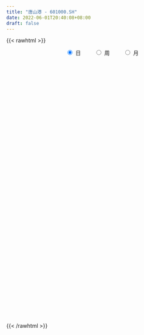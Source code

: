 ```yaml
---
title: "唐山港 - 601000.SH"
date: 2022-06-01T20:40:08+08:00
draft: false
---
```

{{< rawhtml >}}
    <div style="text-align: center">
        <label style="padding: 1rem;"><input style="margin-right: .5rem" type="radio" name="period" value="D" checked onclick="period_change(this)">日</label>
        <label style="padding: 1rem;"><input style="margin-right: .5rem" type="radio" name="period" value="W" onclick="period_change(this)">周</label>
        <label style="padding: 1rem;"><input style="margin-right: .5rem" type="radio" name="period" value="M" onclick="period_change(this)">月</label>
    </div>
    <div id="chart" style="height: 700px;"></div> 
    <script type="text/javascript">
        const D_v = [228196.17,328242.75,325055.48,300130.77,389578.97,346032.63,354951.05,355703.17,381726.63,451732.08,291366.69,158454.25,131572.18,284041.9,183714.6,187076.67,201741.73,285903.4,204889.43,196888.68,178023.06,171922.7,239973.84,199445.56,235604.88,221465.62,139949.59,81228.88,139529.12,238623.33,115741.89,299334.45,136914.9,204932.35,180282.16,211631.19,362821.41,188434.88,210595.24,273110.61,180986.01,146107.34,205624.44,387989.41,790155.88,701676.5699999999,326463.27,355631.52,336665.39,382532.61,352099.03,413949.48,294814.98,187018.82,182732.63,181813.4,126039.91,307950.44,326631.49,200550.06,309579.48,375021.1,228359.97,340139.16,325148.66,448203.63,364824.08,434880.87,496652.72,341623.63,420050.3,308106.42,1187070.5800000001,803409.24,789287.98,722686.3,734135.88,813291.78,2454373.02,1709032.8600000001,1151824.3100000001,1068131.26,671962.83,662934.48,649643.67,892882.74,671226.1800000001,632414.67,633690.37,557255.84,788564.77,574054.05,915457.9300000001,599163.63,621291.58,425828.21,349497.04,438068.1,563773.98,336461.63,346546.56,421522.03,564965.1,344036.52,285370.75,368287.48,654321.72,953153.8,695687.13,536088.0600000001,418563.64,411515.93,319139.23,273461.65,323249.81,326771.55,307868.76,274972.86,239733.02,305787.51,245654.4,857590.64,430077.63,538915.45,518882.32,474614.05,392424.63,359312.71,366381.84,367027.07,383781.63,417942.35,1592841.28,1008661.28,650640.86,471460.55,680955.14,716881.0699999999,513870.72,470132.17,469028.42,525145.16,377975.82,389596.89,935814.08,506946.41,427314.44,669133.36,362711.78,271562.75,302800.69,317445.64,365556.22,707948.62,692653.2,516138.36,529356.1899999999,646162.01,453085.04,441574.2,409225.04,568284.61,390900.86,421459.19,441385.36,339715.78,296500.68,374829.71,560730.0699999999,455653.64,474420.06,463417.84,765734.16,783293.83,1074684.1699999999,517117.16,513483.47,501906.03,418898.36,390370.05,405963.72,533799.9399999999,393602.44,393555.79,494642.35,654784.1899999999,917977.3199999999,667317.88,468251.96,806965.49,1330931.05,895367.02,648760.3,646542.9300000001,791538.01,703900.25,779643.8199999999,527904.34,932672.62,758555.88,562401.0600000001,617940.9,529900.65,685515.77,352590.23,343176.61,484519.49,513686.97,721955.21,395570.52,807911.0699999999,2248924.54,1053652.8899999999,854704.86,1233889.5800000001,1243734.52,975161.21,683921.75,459881.36,485950.97,454540.48,515110.35,475600.16,526555.7,393279.06,699644.63,626626.48,608561.65,494120.24,822675.63,550178.52,446582.24,374756.89,452491.87,676543.59,500077.58,600862.65,596310.48,892179.37,312266.76,432979.62,398993.82,417285.13,470242.27,559951.78,367807.67,393928.16,319231.67,291800.86,425929.1]
const D_histogram = [0.0,-0.0016847863,-0.0026486185,-0.0042271991,-0.0066539192,-0.0089146449,-0.0109324991,-0.0109826433,-0.0097718047,-0.0078118087,-0.0077135787,-0.0076402634,-0.0058969711,-0.003740129,-0.0019902181,-0.0000209654,-0.0002637991,-0.0024350083,-0.0023323267,-0.0019276723,-0.003596948,-0.003100846,-0.0012664661,0.0001902549,0.0024502782,0.0028561189,0.002627223,0.0025680931,0.0026126157,0.0021522215,0.0025177756,0.0039377119,0.004250318,0.0027196054,0.0034771531,0.0033749191,0.0066562441,0.0073847531,0.0087045673,0.0097443784,0.0082855892,0.0070030997,0.0053207847,0.0062719066,0.0104878659,0.008655678,0.0053489468,0.0018471306,-0.0004807909,-0.0019498087,-0.0027990299,-0.0020920684,-0.0021204181,-0.0031585413,-0.0042127382,-0.003527359,-0.0029027273,-0.0012254901,-0.0000904397,0.0012070788,0.0036588509,0.0033276489,0.0040698876,0.0026287755,0.0026967126,0.0025775938,0.0029031971,0.0051622624,0.0051461854,0.0042484205,0.0011506238,0.0002032314,0.0045776578,0.0086783765,0.0112559851,0.0138413515,0.017381313,0.0229791965,0.0340075028,0.034886311,0.0382444107,0.0305637057,0.0241466388,0.0160013586,0.0077186001,0.0104238264,0.0114393701,0.0073917581,-0.001318793,-0.0035195931,-0.0093663886,-0.0126841951,-0.0147756409,-0.0193183048,-0.0262383714,-0.030862793,-0.0337355866,-0.0369614113,-0.0339903772,-0.0300151431,-0.0277968554,-0.0228015513,-0.0230083232,-0.0236107804,-0.0238078725,-0.0248158676,-0.0206131471,-0.0082698058,0.0023829227,0.0057961887,0.0100957146,0.010209569,0.0076770693,0.0064027417,0.0048460304,0.0037444822,0.0052174319,0.0048581119,0.0050365289,0.0038463704,0.0035368251,0.0082737786,0.0114138397,0.0161767369,0.0171774838,0.0151669806,0.0113462911,0.0076503387,0.0030218718,-0.00017482,0.0012548972,0.004919427,0.0145230335,0.0190035404,0.0194012951,0.0189555021,0.0197416684,0.0140917443,0.011793915,0.0069426549,0.0036969627,0.0051803533,0.0047902383,0.0044223875,0.010012738,0.0113061416,0.0104062351,0.0051875395,-0.0012893315,-0.0058383186,-0.0089271732,-0.0115120797,-0.0130258735,-0.0078242278,-0.0040098589,-0.0024428332,0.0000130402,0.0023037511,0.0019915907,0.0024338429,0.0015397025,-0.0054902382,-0.0106434067,-0.0125453419,-0.0122811712,-0.0130192012,-0.0143170291,-0.0170520703,-0.0205056885,-0.0188403774,-0.0193525164,-0.018190962,-0.007690739,0.0039753404,0.0145645317,0.019735922,0.0182279434,0.0137579797,0.0088214755,0.0062052435,0.0027923003,0.0043940803,0.0031099661,-0.0011097522,-0.003978195,-0.010588283,-0.0078963359,-0.0048387109,-0.0034816562,0.0014943444,0.0096613828,0.0081017707,0.0052570085,-0.0030041496,-0.0112527678,-0.0178484642,-0.0194606779,-0.0243490186,-0.0375139497,-0.0378664705,-0.0360250603,-0.0268879152,-0.0219047059,-0.0126143546,-0.0064241735,-0.0036739851,0.001532321,0.00681465,0.0142262053,0.0189903424,0.0265501365,0.0419339313,0.0506365612,0.0462708895,0.0421467143,0.0293914755,0.0225111918,0.0136875417,0.0094187192,0.0034590519,-0.0026623683,-0.0049971833,-0.0107598859,-0.017157499,-0.0188305488,-0.0292817965,-0.0374983867,-0.0366760917,-0.0325219297,-0.028797079,-0.0248774365,-0.0251390056,-0.0202347128,-0.0140840429,-0.0062554872,-0.0025194277,0.0043964691,0.0087783331,0.0055786126,0.0048018647,0.0094026229,0.0132822281,0.0164761804,0.0120154508,0.0144505477,0.0159418143,0.0173651738,0.0160663067,0.0143817879,0.0137874297]
const D_fast = [0.0,-0.0021059829,-0.0037319697,-0.00636735,-0.01045755,-0.0149469369,-0.0196979159,-0.0224937209,-0.0237258335,-0.0237187897,-0.0255489543,-0.0273857049,-0.0271166553,-0.0258948454,-0.0246424891,-0.0226784778,-0.0229872612,-0.0257672225,-0.0262476226,-0.0263248863,-0.028893399,-0.0291725084,-0.0276547451,-0.0261504604,-0.0232778675,-0.022157997,-0.0217300872,-0.0211471939,-0.0204495174,-0.0203718561,-0.0193768582,-0.0169724939,-0.0155973083,-0.0164481195,-0.0148212836,-0.0140797878,-0.0091344018,-0.0065597045,-0.0030637485,0.0004121573,0.0010247654,0.0014930508,0.0011409319,0.0036600304,0.0104979563,0.0108296878,0.0088601933,0.0058201598,0.0033720406,0.0014155707,-0.000133408,0.0000505364,-0.0005079178,-0.0023356763,-0.0044430578,-0.0046395184,-0.0047405685,-0.0033697038,-0.0022572634,-0.0006579751,0.0027085097,0.0032092199,0.0049689305,0.0041850123,0.0049271275,0.0054524072,0.0065038097,0.0100534406,0.01132391,0.0114882503,0.0086781094,0.0077815249,0.0133003658,0.0195706786,0.0249622835,0.0310079877,0.0388932775,0.0502359601,0.0697661421,0.079366528,0.0922857304,0.0922459518,0.0918655447,0.0877206041,0.0813674956,0.0866786785,0.0905540647,0.0883543923,0.079314143,0.0762334446,0.0680450519,0.0615561967,0.0557708406,0.0463986005,0.0329189411,0.0205788212,0.009272131,-0.0031940466,-0.0087206068,-0.0122491585,-0.0169800846,-0.0176851683,-0.023644021,-0.0301491733,-0.0362982336,-0.0435101955,-0.0444607618,-0.034184872,-0.0229364128,-0.0180740996,-0.011250645,-0.0085843984,-0.0091976308,-0.008871273,-0.0092164767,-0.0093819044,-0.0066045966,-0.0057493886,-0.0043118395,-0.0045404053,-0.0039657444,0.0028396538,0.0088331748,0.0176402562,0.0229353741,0.024716616,0.0237324993,0.0219491316,0.0180761326,0.0148357359,0.0165791773,0.0214735639,0.0347079288,0.0439393208,0.0491873993,0.0534804818,0.0592020652,0.0570750771,0.0577257266,0.0546101303,0.0522886787,0.0550671576,0.0558746023,0.0566123483,0.0647058833,0.0688258223,0.0705274745,0.0666056639,0.0598064599,0.0537978932,0.0484772453,0.0430143189,0.0382440567,0.0414896455,0.0443015496,0.045257867,0.0477170005,0.0505836492,0.0507693865,0.0518200993,0.0513108846,0.0429083844,0.0350943641,0.0300560934,0.0272499714,0.0232571411,0.018380056,0.0113819971,0.0028019568,-0.0002428265,-0.0055930945,-0.0089792807,-0.0004017424,0.0122581721,0.0264884963,0.0365938672,0.0396428743,0.0386124056,0.0358812702,0.0348163491,0.032101481,0.0348017811,0.0342951584,0.029798002,0.0259350105,0.0166778518,0.0173957149,0.0192436622,0.0197303028,0.0250798896,0.0356622736,0.0361281042,0.0345975941,0.0255853986,0.0145235885,0.0034657761,-0.0030116072,-0.0139872025,-0.036530621,-0.0463497595,-0.0535146143,-0.051099448,-0.0515924152,-0.0454556525,-0.0408715148,-0.0390398227,-0.0334504363,-0.0264644448,-0.0154963382,-0.0059846154,0.0082127128,0.0340799903,0.0554417606,0.0626438112,0.0690563146,0.0636489447,0.062396459,0.0569946943,0.0550805516,0.0499856472,0.043198635,0.0396145241,0.0311618501,0.0204748622,0.0140941753,-0.0036775216,-0.0212687084,-0.0296154364,-0.0335917568,-0.0370661759,-0.0393658925,-0.045912213,-0.0460665984,-0.0434369392,-0.0371722553,-0.0340660527,-0.0260510387,-0.0194745914,-0.0212796587,-0.0208559404,-0.0139045265,-0.0067043642,0.0006086331,-0.0008482337,0.0051995,0.0106762202,0.0164408731,0.0191585827,0.0210695109,0.0239220101]
const D_slow = [0.0,-0.0004211966,-0.0010833512,-0.002140151,-0.0038036308,-0.006032292,-0.0087654168,-0.0115110776,-0.0139540288,-0.015906981,-0.0178353756,-0.0197454415,-0.0212196842,-0.0221547165,-0.022652271,-0.0226575124,-0.0227234621,-0.0233322142,-0.0239152959,-0.024397214,-0.025296451,-0.0260716625,-0.026388279,-0.0263407153,-0.0257281457,-0.025014116,-0.0243573102,-0.0237152869,-0.023062133,-0.0225240776,-0.0218946338,-0.0209102058,-0.0198476263,-0.0191677249,-0.0182984367,-0.0174547069,-0.0157906459,-0.0139444576,-0.0117683158,-0.0093322212,-0.0072608239,-0.0055100489,-0.0041798528,-0.0026118761,0.0000100903,0.0021740098,0.0035112465,0.0039730292,0.0038528315,0.0033653793,0.0026656218,0.0021426048,0.0016125002,0.0008228649,-0.0002303196,-0.0011121594,-0.0018378412,-0.0021442137,-0.0021668236,-0.0018650539,-0.0009503412,-0.000118429,0.0008990429,0.0015562368,0.0022304149,0.0028748134,0.0036006127,0.0048911783,0.0061777246,0.0072398297,0.0075274857,0.0075782935,0.008722708,0.0108923021,0.0137062984,0.0171666362,0.0215119645,0.0272567636,0.0357586393,0.0444802171,0.0540413197,0.0616822462,0.0677189059,0.0717192455,0.0736488955,0.0762548521,0.0791146946,0.0809626342,0.0806329359,0.0797530377,0.0774114405,0.0742403917,0.0705464815,0.0657169053,0.0591573125,0.0514416142,0.0430077176,0.0337673647,0.0252697704,0.0177659847,0.0108167708,0.005116383,-0.0006356978,-0.0065383929,-0.012490361,-0.0186943279,-0.0238476147,-0.0259150662,-0.0253193355,-0.0238702883,-0.0213463597,-0.0187939674,-0.0168747001,-0.0152740147,-0.0140625071,-0.0131263865,-0.0118220285,-0.0106075006,-0.0093483683,-0.0083867757,-0.0075025695,-0.0054341248,-0.0025806649,0.0014635193,0.0057578903,0.0095496354,0.0123862082,0.0142987929,0.0150542608,0.0150105558,0.0153242801,0.0165541369,0.0201848953,0.0249357804,0.0297861042,0.0345249797,0.0394603968,0.0429833329,0.0459318116,0.0476674753,0.048591716,0.0498868043,0.0510843639,0.0521899608,0.0546931453,0.0575196807,0.0601212395,0.0614181243,0.0610957915,0.0596362118,0.0574044185,0.0545263986,0.0512699302,0.0493138732,0.0483114085,0.0477007002,0.0477039603,0.048279898,0.0487777957,0.0493862564,0.0497711821,0.0483986225,0.0457377709,0.0426014354,0.0395311426,0.0362763423,0.032697085,0.0284340674,0.0233076453,0.018597551,0.0137594219,0.0092116813,0.0072889966,0.0082828317,0.0119239646,0.0168579451,0.021414931,0.0248544259,0.0270597948,0.0286111056,0.0293091807,0.0304077008,0.0311851923,0.0309077542,0.0299132055,0.0272661348,0.0252920508,0.0240823731,0.023211959,0.0235855451,0.0260008908,0.0280263335,0.0293405856,0.0285895482,0.0257763563,0.0213142402,0.0164490708,0.0103618161,0.0009833287,-0.008483289,-0.017489554,-0.0242115328,-0.0296877093,-0.0328412979,-0.0344473413,-0.0353658376,-0.0349827573,-0.0332790948,-0.0297225435,-0.0249749579,-0.0183374237,-0.0078539409,0.0048051994,0.0163729218,0.0269096003,0.0342574692,0.0398852672,0.0433071526,0.0456618324,0.0465265954,0.0458610033,0.0446117075,0.041921736,0.0376323612,0.032924724,0.0256042749,0.0162296782,0.0070606553,-0.0010698271,-0.0082690969,-0.014488456,-0.0207732074,-0.0258318856,-0.0293528963,-0.0309167681,-0.031546625,-0.0304475078,-0.0282529245,-0.0268582713,-0.0256578051,-0.0233071494,-0.0199865924,-0.0158675473,-0.0128636846,-0.0092510476,-0.0052655941,-0.0009243006,0.003092276,0.006687723,0.0101345804]
const D_data = [['2021-05-21', 2.2317, 2.2493, 2.2229, 2.2581],['2021-05-24', 2.2405, 2.2229, 2.2053, 2.2581],['2021-05-25', 2.2141, 2.2229, 2.1966, 2.2229],['2021-05-26', 2.2141, 2.2053, 2.1966, 2.2229],['2021-05-27', 2.2053, 2.179, 2.1702, 2.2053],['2021-05-28', 2.179, 2.1614, 2.1526, 2.1878],['2021-05-31', 2.1614, 2.1438, 2.1263, 2.1614],['2021-06-01', 2.1438, 2.1526, 2.1263, 2.1614],['2021-06-02', 2.1526, 2.1614, 2.1351, 2.1702],['2021-06-03', 2.1526, 2.1702, 2.1438, 2.1966],['2021-06-04', 2.1614, 2.1438, 2.1351, 2.1702],['2021-06-07', 2.1438, 2.1351, 2.1263, 2.1526],['2021-06-08', 2.1438, 2.1526, 2.1351, 2.1526],['2021-06-09', 2.1438, 2.1614, 2.1351, 2.179],['2021-06-10', 2.1614, 2.1614, 2.1526, 2.1702],['2021-06-11', 2.1614, 2.1702, 2.1526, 2.179],['2021-06-15', 2.1614, 2.1438, 2.1438, 2.1702],['2021-06-16', 2.1351, 2.1087, 2.0999, 2.1438],['2021-06-17', 2.1087, 2.1263, 2.0999, 2.1351],['2021-06-18', 2.1263, 2.1263, 2.1087, 2.1263],['2021-06-21', 2.1087, 2.0911, 2.0911, 2.1175],['2021-06-22', 2.0911, 2.1087, 2.0911, 2.1175],['2021-06-23', 2.0999, 2.1263, 2.0911, 2.1263],['2021-06-24', 2.1175, 2.1263, 2.0999, 2.1263],['2021-06-25', 2.1175, 2.1438, 2.1087, 2.1438],['2021-06-28', 2.1351, 2.1263, 2.1175, 2.1438],['2021-06-29', 2.1175, 2.1175, 2.1175, 2.1263],['2021-06-30', 2.1175, 2.1175, 2.1175, 2.1263],['2021-07-01', 2.1175, 2.1175, 2.1087, 2.1263],['2021-07-02', 2.1175, 2.1087, 2.0911, 2.1175],['2021-07-05', 2.0999, 2.1175, 2.0999, 2.1175],['2021-07-06', 2.1087, 2.1351, 2.1087, 2.1438],['2021-07-07', 2.1263, 2.1263, 2.1175, 2.1351],['2021-07-08', 2.1263, 2.0999, 2.0999, 2.1263],['2021-07-09', 2.0999, 2.1263, 2.0911, 2.1263],['2021-07-12', 2.1263, 2.1175, 2.1175, 2.1438],['2021-07-13', 2.1263, 2.1702, 2.1175, 2.1702],['2021-07-14', 2.1614, 2.1526, 2.1351, 2.1702],['2021-07-15', 2.1526, 2.1702, 2.1438, 2.179],['2021-07-16', 2.1702, 2.179, 2.1614, 2.2053],['2021-07-19', 2.1702, 2.1526, 2.1438, 2.1878],['2021-07-20', 2.1438, 2.1526, 2.1351, 2.1614],['2021-07-21', 2.1438, 2.1438, 2.1175, 2.1614],['2021-07-22', 2.1351, 2.179, 2.1263, 2.1966],['2021-07-23', 2.179, 2.2405, 2.1702, 2.2668],['2021-07-26', 2.2405, 2.179, 2.1526, 2.2405],['2021-07-27', 2.1878, 2.1526, 2.1438, 2.1878],['2021-07-28', 2.1438, 2.1351, 2.1263, 2.1614],['2021-07-29', 2.1351, 2.1351, 2.1087, 2.1438],['2021-07-30', 2.1263, 2.1351, 2.1087, 2.1526],['2021-08-02', 2.1263, 2.1351, 2.0999, 2.1438],['2021-08-03', 2.1263, 2.1526, 2.1087, 2.1614],['2021-08-04', 2.1526, 2.1438, 2.1263, 2.1614],['2021-08-05', 2.1263, 2.1263, 2.1175, 2.1351],['2021-08-06', 2.1263, 2.1175, 2.1087, 2.1263],['2021-08-09', 2.1175, 2.1351, 2.1087, 2.1438],['2021-08-10', 2.1263, 2.1351, 2.1175, 2.1351],['2021-08-11', 2.1263, 2.1526, 2.1263, 2.1702],['2021-08-12', 2.1526, 2.1526, 2.1438, 2.1702],['2021-08-13', 2.1526, 2.1614, 2.1438, 2.1702],['2021-08-16', 2.1702, 2.1878, 2.1614, 2.1966],['2021-08-17', 2.179, 2.1614, 2.1526, 2.2141],['2021-08-18', 2.1526, 2.179, 2.1526, 2.179],['2021-08-19', 2.1702, 2.1526, 2.1438, 2.179],['2021-08-20', 2.1526, 2.1702, 2.1351, 2.179],['2021-08-23', 2.1614, 2.1702, 2.1614, 2.1966],['2021-08-24', 2.1702, 2.179, 2.1526, 2.1878],['2021-08-25', 2.179, 2.2141, 2.1702, 2.2141],['2021-08-26', 2.1966, 2.1966, 2.179, 2.2141],['2021-08-27', 2.1878, 2.1878, 2.1702, 2.1966],['2021-08-30', 2.1878, 2.1526, 2.1438, 2.1966],['2021-08-31', 2.1526, 2.1702, 2.1351, 2.179],['2021-09-01', 2.179, 2.2493, 2.1702, 2.3108],['2021-09-02', 2.2581, 2.2756, 2.2317, 2.2844],['2021-09-03', 2.2844, 2.2844, 2.2581, 2.3196],['2021-09-06', 2.302, 2.3108, 2.302, 2.3371],['2021-09-07', 2.3108, 2.3547, 2.2932, 2.3635],['2021-09-08', 2.3547, 2.425, 2.3547, 2.4338],['2021-09-09', 2.425, 2.5656, 2.3986, 2.671],['2021-09-10', 2.5041, 2.5041, 2.4777, 2.6359],['2021-09-13', 2.4953, 2.5831, 2.4865, 2.6095],['2021-09-14', 2.5831, 2.4689, 2.4514, 2.5831],['2021-09-15', 2.4601, 2.4777, 2.4338, 2.5129],['2021-09-16', 2.4865, 2.4426, 2.4338, 2.5216],['2021-09-17', 2.4338, 2.4162, 2.3635, 2.4689],['2021-09-22', 2.3811, 2.5568, 2.3635, 2.5656],['2021-09-23', 2.5656, 2.5656, 2.5304, 2.6007],['2021-09-24', 2.5744, 2.5129, 2.4953, 2.5919],['2021-09-27', 2.5041, 2.4338, 2.3986, 2.5129],['2021-09-28', 2.4338, 2.4953, 2.4162, 2.5216],['2021-09-29', 2.4777, 2.4338, 2.4162, 2.5568],['2021-09-30', 2.425, 2.4426, 2.3811, 2.4601],['2021-10-08', 2.4601, 2.4426, 2.4162, 2.548],['2021-10-11', 2.4338, 2.3899, 2.3723, 2.4514],['2021-10-12', 2.3899, 2.3196, 2.302, 2.3986],['2021-10-13', 2.3283, 2.302, 2.2493, 2.3283],['2021-10-14', 2.2932, 2.2844, 2.2668, 2.3108],['2021-10-15', 2.2844, 2.2405, 2.2229, 2.2844],['2021-10-18', 2.2493, 2.2932, 2.2405, 2.3196],['2021-10-19', 2.2932, 2.302, 2.2844, 2.3283],['2021-10-20', 2.2932, 2.2756, 2.2668, 2.302],['2021-10-21', 2.2756, 2.3108, 2.2668, 2.3196],['2021-10-22', 2.302, 2.2405, 2.2229, 2.3108],['2021-10-25', 2.2317, 2.2141, 2.179, 2.2317],['2021-10-26', 2.2053, 2.1966, 2.1878, 2.2141],['2021-10-27', 2.1878, 2.1614, 2.1438, 2.1966],['2021-10-28', 2.1966, 2.2141, 2.1966, 2.2668],['2021-10-29', 2.2053, 2.3459, 2.2053, 2.3635],['2021-11-01', 2.3283, 2.3811, 2.3108, 2.3899],['2021-11-02', 2.3811, 2.3283, 2.2844, 2.3811],['2021-11-03', 2.3283, 2.3635, 2.302, 2.3723],['2021-11-04', 2.3723, 2.3283, 2.3108, 2.3723],['2021-11-05', 2.3108, 2.2932, 2.2932, 2.3196],['2021-11-08', 2.2932, 2.302, 2.2844, 2.3283],['2021-11-09', 2.2932, 2.2932, 2.2668, 2.3108],['2021-11-10', 2.2844, 2.2932, 2.2581, 2.302],['2021-11-11', 2.2844, 2.3283, 2.2756, 2.3283],['2021-11-12', 2.3196, 2.3108, 2.2932, 2.3371],['2021-11-15', 2.302, 2.3196, 2.2844, 2.3196],['2021-11-16', 2.3108, 2.302, 2.2932, 2.3283],['2021-11-17', 2.302, 2.3108, 2.2844, 2.3196],['2021-11-18', 2.3108, 2.3899, 2.302, 2.425],['2021-11-19', 2.3811, 2.3986, 2.3459, 2.4074],['2021-11-22', 2.4162, 2.4514, 2.3986, 2.4514],['2021-11-23', 2.4514, 2.4338, 2.4074, 2.4689],['2021-11-24', 2.4338, 2.4074, 2.3986, 2.4338],['2021-11-25', 2.3986, 2.3811, 2.3635, 2.4074],['2021-11-26', 2.3997, 2.3718, 2.3532, 2.3997],['2021-11-29', 2.3532, 2.3439, 2.3253, 2.3532],['2021-11-30', 2.3346, 2.3439, 2.3253, 2.3625],['2021-12-01', 2.3439, 2.3997, 2.3346, 2.3997],['2021-12-02', 2.3997, 2.4463, 2.3904, 2.4649],['2021-12-03', 2.4835, 2.5672, 2.4835, 2.6788],['2021-12-06', 2.5672, 2.5579, 2.5486, 2.5951],['2021-12-07', 2.5672, 2.5393, 2.5114, 2.5765],['2021-12-08', 2.5486, 2.5486, 2.5207, 2.5765],['2021-12-09', 2.5672, 2.5858, 2.5486, 2.6044],['2021-12-10', 2.5765, 2.5114, 2.5114, 2.5951],['2021-12-13', 2.5207, 2.5486, 2.5207, 2.5672],['2021-12-14', 2.53, 2.5114, 2.5021, 2.5579],['2021-12-15', 2.5114, 2.5207, 2.5021, 2.5765],['2021-12-16', 2.53, 2.5858, 2.5207, 2.5951],['2021-12-17', 2.5858, 2.5765, 2.5579, 2.6044],['2021-12-20', 2.5672, 2.5858, 2.5579, 2.6044],['2021-12-21', 2.5858, 2.6881, 2.5765, 2.7439],['2021-12-22', 2.6695, 2.6695, 2.6323, 2.6974],['2021-12-23', 2.6602, 2.6602, 2.6323, 2.6881],['2021-12-24', 2.6509, 2.6044, 2.5114, 2.6602],['2021-12-27', 2.5951, 2.5672, 2.5486, 2.5951],['2021-12-28', 2.5672, 2.5672, 2.53, 2.5765],['2021-12-29', 2.5579, 2.5672, 2.5486, 2.6044],['2021-12-30', 2.5672, 2.5579, 2.5486, 2.5951],['2021-12-31', 2.5579, 2.5579, 2.5207, 2.5765],['2022-01-04', 2.5672, 2.6509, 2.5486, 2.6602],['2022-01-05', 2.6509, 2.6602, 2.6323, 2.7439],['2022-01-06', 2.6509, 2.6509, 2.6323, 2.6974],['2022-01-07', 2.6602, 2.6788, 2.6509, 2.7346],['2022-01-10', 2.7067, 2.6974, 2.6695, 2.7718],['2022-01-11', 2.6974, 2.6788, 2.6602, 2.7346],['2022-01-12', 2.6695, 2.6974, 2.6416, 2.7067],['2022-01-13', 2.6974, 2.6881, 2.6695, 2.7346],['2022-01-14', 2.6788, 2.5951, 2.5951, 2.6881],['2022-01-17', 2.6137, 2.5858, 2.5765, 2.6323],['2022-01-18', 2.5765, 2.6044, 2.5486, 2.623],['2022-01-19', 2.6137, 2.623, 2.5951, 2.6695],['2022-01-20', 2.623, 2.6044, 2.5765, 2.6509],['2022-01-21', 2.5951, 2.5858, 2.5672, 2.6137],['2022-01-24', 2.5672, 2.5486, 2.5207, 2.5765],['2022-01-25', 2.5486, 2.5114, 2.5114, 2.5951],['2022-01-26', 2.5207, 2.5579, 2.5114, 2.5858],['2022-01-27', 2.5672, 2.5207, 2.5207, 2.5765],['2022-01-28', 2.53, 2.53, 2.5021, 2.5672],['2022-02-07', 2.5579, 2.6695, 2.5486, 2.6695],['2022-02-08', 2.6695, 2.7439, 2.6695, 2.7439],['2022-02-09', 2.7346, 2.7997, 2.7346, 2.8462],['2022-02-10', 2.7997, 2.7904, 2.7532, 2.8183],['2022-02-11', 2.7997, 2.7346, 2.7253, 2.809],['2022-02-14', 2.7439, 2.6974, 2.6788, 2.7532],['2022-02-15', 2.6974, 2.6788, 2.6509, 2.7067],['2022-02-16', 2.6881, 2.6974, 2.6788, 2.7346],['2022-02-17', 2.6974, 2.6788, 2.6602, 2.716],['2022-02-18', 2.6695, 2.7439, 2.6602, 2.7532],['2022-02-21', 2.7346, 2.716, 2.6974, 2.7625],['2022-02-22', 2.6974, 2.6695, 2.6602, 2.7067],['2022-02-23', 2.6695, 2.6695, 2.6509, 2.6974],['2022-02-24', 2.6881, 2.5951, 2.5765, 2.6974],['2022-02-25', 2.623, 2.6974, 2.6137, 2.7253],['2022-02-28', 2.716, 2.716, 2.6788, 2.7625],['2022-03-01', 2.716, 2.7067, 2.6788, 2.7346],['2022-03-02', 2.6881, 2.7718, 2.6788, 2.7718],['2022-03-03', 2.7718, 2.8555, 2.7532, 2.8741],['2022-03-04', 2.8369, 2.7625, 2.7532, 2.8369],['2022-03-07', 2.7439, 2.7439, 2.7253, 2.7718],['2022-03-08', 2.7253, 2.6509, 2.6323, 2.7346],['2022-03-09', 2.6509, 2.6044, 2.5114, 2.6695],['2022-03-10', 2.6416, 2.5765, 2.5672, 2.6602],['2022-03-11', 2.5579, 2.6044, 2.4928, 2.6044],['2022-03-14', 2.5765, 2.53, 2.53, 2.6137],['2022-03-15', 2.5207, 2.3532, 2.3346, 2.53],['2022-03-16', 2.3811, 2.4463, 2.3253, 2.4556],['2022-03-17', 2.4649, 2.4463, 2.437, 2.4835],['2022-03-18', 2.437, 2.5393, 2.4277, 2.5393],['2022-03-21', 2.53, 2.5021, 2.4649, 2.5393],['2022-03-22', 2.4928, 2.5765, 2.4835, 2.5951],['2022-03-23', 2.5765, 2.5672, 2.5393, 2.5951],['2022-03-24', 2.5579, 2.5393, 2.5393, 2.5951],['2022-03-25', 2.5486, 2.5858, 2.5207, 2.5858],['2022-03-28', 2.5672, 2.6137, 2.53, 2.6323],['2022-03-29', 2.623, 2.6788, 2.5951, 2.6881],['2022-03-30', 2.6881, 2.6881, 2.6416, 2.6974],['2022-03-31', 2.6788, 2.7718, 2.6695, 2.7811],['2022-04-01', 2.7532, 2.9578, 2.7439, 2.9764],['2022-04-06', 2.9113, 2.9764, 2.8648, 2.9764],['2022-04-07', 2.9392, 2.8648, 2.8555, 2.9578],['2022-04-08', 2.8927, 2.8834, 2.8183, 2.9578],['2022-04-11', 2.8741, 2.7625, 2.7346, 2.9206],['2022-04-12', 2.7532, 2.809, 2.7067, 2.8462],['2022-04-13', 2.7904, 2.7625, 2.7625, 2.8369],['2022-04-14', 2.7718, 2.7997, 2.7625, 2.8369],['2022-04-15', 2.7811, 2.7625, 2.7439, 2.8183],['2022-04-18', 2.7532, 2.7346, 2.6974, 2.7625],['2022-04-19', 2.7253, 2.7625, 2.6974, 2.7811],['2022-04-20', 2.7625, 2.6974, 2.6974, 2.7904],['2022-04-21', 2.7067, 2.6509, 2.6323, 2.7253],['2022-04-22', 2.6416, 2.6788, 2.6323, 2.6881],['2022-04-25', 2.6602, 2.5207, 2.5207, 2.6695],['2022-04-26', 2.53, 2.4742, 2.4649, 2.5579],['2022-04-27', 2.4649, 2.5393, 2.4277, 2.5486],['2022-04-28', 2.5393, 2.5672, 2.5114, 2.5765],['2022-04-29', 2.5207, 2.5579, 2.5114, 2.5672],['2022-05-05', 2.5579, 2.5579, 2.5393, 2.5858],['2022-05-06', 2.53, 2.4928, 2.4742, 2.53],['2022-05-09', 2.4928, 2.5486, 2.4742, 2.5579],['2022-05-10', 2.53, 2.5765, 2.5021, 2.5765],['2022-05-11', 2.6137, 2.623, 2.6044, 2.6509],['2022-05-12', 2.6137, 2.5951, 2.5672, 2.6416],['2022-05-13', 2.6044, 2.6602, 2.6044, 2.6602],['2022-05-16', 2.6695, 2.6602, 2.6137, 2.6788],['2022-05-17', 2.6802, 2.5702, 2.5602, 2.6802],['2022-05-18', 2.5702, 2.5902, 2.5602, 2.6202],['2022-05-19', 2.5702, 2.6702, 2.5602, 2.6702],['2022-05-20', 2.6602, 2.6902, 2.6602, 2.7002],['2022-05-23', 2.6902, 2.7102, 2.6802, 2.7502],['2022-05-24', 2.7202, 2.6202, 2.6102, 2.7302],['2022-05-25', 2.6202, 2.7102, 2.6102, 2.7402],['2022-05-26', 2.7102, 2.7202, 2.7002, 2.7402],['2022-05-27', 2.7202, 2.7402, 2.7002, 2.7402],['2022-05-30', 2.74, 2.72, 2.69, 2.76],['2022-05-31', 2.71, 2.72, 2.7, 2.73],['2022-06-01', 2.72, 2.74, 2.71, 2.78]]
const W_v = [3009878.96,2825044.4699999997,5467848.5999999996,4478848.2999999998,4127346.3500000001,2782183.8999999999,2546394.96,2128854.8600000003,1561968.4399999999,1130676.9299999999,955577.6399999999,939197.12,1417193.97,901732.5,1183321.5899999999,917837.74,1146004.5899999999,965557.54,1200277.5,919953.37,795355.36,1511505.4299999999,1181028.8799999999,1808828.8300000001,1388108.1899999999,2643545.3700000001,2581349.54,2007070.27,1538433.3599999999,615761.36,820630.3300000001,1420145.98,1526862.2000000002,1459870.4000000001,1122341.0,1029291.26,412533.12,1031861.9299999999,988547.28,771536.51,341784.67,558341.2,464868.4,707006.3100000001,1052723.48,879180.9400000001,740582.2,2647313.0400000005,3656629.52,2400873.8900000001,1667450.8699999999,1369131.3200000001,2983370.5100000002,1745271.1300000001,1965590.2200000002,1148816.76,924709.87,1057883.7100000002,917890.15,749249.7500000001,1145626.53,973041.72,1614619.6200000001,1568059.3099999998,1743918.1200000001,1413960.9099999999,1156499.95,2172334.1999999997,3113533.0700000003,1111295.48,1599924.9399999999,979859.1299999999,1434902.5899999999,760686.36,533896.65,1804354.23,1369407.6400000001,1054957.4099999999,1067399.3999999999,2169749.2799999998,2565107.5699999994,5685225.209999999,4833841.9400000004,3742944.9800000004,5912063.7700000005,8536566.2400000002,4910623.5599999996,3033544.0900000003,2422420.5600000001,2631786.6200000001,806590.7,2508057.0300000003,1533941.05,1051833.3700000001,831376.13,739453.74,826163.67,1265778.1600000001,913493.74,1094551.1299999999,734058.21,897583.4299999999,1073912.0700000001,1039612.3899999999,1174999.27,853567.6599999999,971701.8800000001,1230071.7,1333025.4199999999,951395.23,993116.24,862298.24,146314.41,804850.58,1119742.9199999999,686881.15,826954.7000000001,810372.76,809299.1000000001,659219.1899999999,1334907.6500000001,686753.39,731934.91,1301347.0800000001,891086.27,998943.24,1357157.73,1105437.4299999999,991022.9399999999,1946147.9299999997,1427255.4199999999,1738038.1600000001,2668010.1299999999,2881997.3700000001,2015986.79,1581343.1900000004,1397697.76,1035578.6300000001,708473.41,733704.75,1165408.8599999999,717568.79,680212.14,866093.15,629696.88,739049.45,1238842.6600000001,1106585.6699999999,1202408.9399999999,536452.85,1495804.4199999999,3684622.6700000004,2839021.52,1968779.51,1315309.7999999998,2078443.9100000001,1229275.98,1755212.6600000001,3941268.8399999999,3318543.9100000001,4127178.5,3186616.0,1936894.8500000001,672603.73,275055.42,1324764.1000000001,1169241.6099999999,1214267.45,1378544.2200000002,2495330.7799999998,3239927.5699999998,1943602.52,2281792.1099999999,1544552.8100000001,1265254.9800000002,1617376.4099999999,1768196.3999999999,2515630.0699999998,1714641.4199999999,1342368.1499999999,1305633.52,1137295.4399999999,509484.34,627154.8200000001,1653466.6400000001,1586273.1099999999,2365680.04,1813166.9199999997,1346073.0,4886962.29,2720737.0600000001,1791006.8399999999,1509391.0,1622256.77,1101997.6600000001,2702980.1899999999,1940212.76,1689040.6000000001,1835479.6200000001,944859.6000000001,889423.24,1024970.0399999999,820796.5399999999,937205.75,1246593.3300000001,1710863.0800000001,2102969.3599999999,1430614.9399999999,1142985.3,1578248.3699999999,2086184.9300000002,3507924.52,6433519.8400000008,4204496.5500000007,2196523.5899999999,2553565.0300000003,915457.9300000001,2433848.5600000001,2233269.2999999998,2605170.27,2380993.9900000002,1506324.6299999999,2078843.2000000002,2284149.1600000001,3127974.1699999999,3528598.8999999999,2356152.2899999996,2928805.1799999997,1620077.0799999998,2446096.3699999996,2518330.8999999999,1889961.8700000001,2329051.3199999998,3654312.79,2250938.0999999996,2854562.0899999999,4168833.3999999999,3570385.3100000001,3399474.7999999998,2395702.75,4688048.3100000005,3142247.3300000001,3848649.8099999996,2365085.75,3251628.6299999999,996760.76,2604732.5800000001,2632730.0499999998,2209215.0100000002,1036961.63]
const W_histogram = [0.0,0.0011040456,0.0098596363,0.0136951968,0.0271377739,0.0247946246,0.0200073114,0.0105685013,0.000529264,-0.0108290487,-0.0183416075,-0.0189492938,-0.0210508469,-0.0250473897,-0.03143927,-0.0367049174,-0.0475547724,-0.0534737002,-0.0444337357,-0.0359822384,-0.0312089879,-0.0160099678,-0.0120120436,0.000290743,0.00533423,0.0188444024,0.0328449682,0.0241993806,0.0132001907,0.0160397255,0.0210944178,0.0253737618,0.0307293007,0.0268167985,0.0035758847,0.0011797616,-0.0020554531,-0.0019536531,-0.0148923289,-0.02274576,-0.0273184689,-0.0258378685,-0.0223305009,-0.0190131687,-0.0271774208,-0.0391189505,-0.0502686333,-0.0748754803,-0.0903424689,-0.0941756246,-0.0883485129,-0.0775470458,-0.0547317643,-0.0440222851,-0.0276854358,-0.0208294648,-0.0128952017,-0.0046780043,0.0003672032,0.0060945664,0.0158410039,0.0241388634,0.0188240765,0.0144983227,0.0197802684,0.0258737293,0.0267239842,0.0354207086,0.0353077094,0.0339954332,0.0392490506,0.0384826987,0.0368312228,0.0326683932,0.0304958873,0.0335208986,0.0351779808,0.0338514245,0.0321149738,0.033560067,0.036847046,0.0512876911,0.0606134317,0.0636620118,0.0824972619,0.0841674437,0.0821193909,0.0688733239,0.061360664,0.0415688416,0.0257767307,0.0108100612,-0.0023815206,-0.0142421917,-0.0222021493,-0.0297509904,-0.0310647741,-0.0268311561,-0.0257970971,-0.0212500239,-0.0232042698,-0.0250767171,-0.0262384232,-0.0308416987,-0.0408004488,-0.0419753901,-0.0334797981,-0.0298090999,-0.0217756957,-0.014385137,-0.0102601742,-0.0113743063,-0.0126884424,-0.0055104702,-0.0018868071,-0.0001787963,0.0027410439,0.0047614099,0.0015957128,0.0038550822,0.003375928,0.0021996811,0.0026470319,0.0065841908,0.005977893,0.0095555641,0.013044687,0.0117537636,0.004501871,-0.01212797,-0.0197091991,-0.0186749392,-0.019259491,-0.0122708667,-0.0118952203,-0.0136531662,-0.0131215439,-0.0141522566,-0.0125723334,-0.0104122187,-0.0064782415,-0.003123617,0.0012052416,0.0019009274,0.0012869283,0.0003790756,0.0038392953,0.0063563711,0.0112565495,0.0137111269,0.0191699056,0.0360926924,0.0341894631,0.0330357048,0.0318072006,0.030530134,0.0286903046,0.0280987166,0.0376504317,0.0320984852,0.03034207,0.0315108435,0.0223822593,0.0124472973,0.0071835672,0.0014632468,-0.0058102548,-0.0126225006,-0.012499249,-0.0085302395,-0.0018160986,0.0005336024,0.0041906592,-0.0035254582,-0.0059598131,-0.01016275,-0.0120972648,-0.0140509083,-0.0153524168,-0.0177118756,-0.0237038289,-0.0279476733,-0.0276826036,-0.0214087878,-0.0163458751,-0.0086197135,-0.0011731839,0.0025833269,0.0059046507,0.0150261534,0.0204932481,0.023859833,0.0246323862,0.0226358001,0.0257404616,0.031304144,0.0266482524,0.0163382397,0.0074739451,0.002771422,-0.0035687676,-0.0066765133,-0.0109369044,-0.0123082964,-0.0095289759,-0.003710452,-0.006934742,-0.0100388736,-0.0089573014,-0.0075284935,-0.0053781911,0.0021654611,0.0205451287,0.0250759683,0.0324127044,0.0303920931,0.0270295136,0.0100429309,-0.0017177885,-0.0028562246,-0.0073602034,-0.0092343759,-0.0048609427,-0.0041033189,0.0085379068,0.0119144132,0.0169953713,0.0204655415,0.0179495096,0.0224555032,0.01801828,0.0129151953,0.0046653158,0.0114830452,0.0148977013,0.0124053946,0.0134351457,0.0023437492,-0.0098338175,-0.0149093421,0.0055392541,0.0124130954,0.0074223919,-0.0023860577,-0.0170685807,-0.0304364681,-0.0273726228,-0.022876457,-0.0163897435,-0.0121617287]
const W_fast = [0.0,0.001380057,0.0126005568,0.0198599164,0.040086937,0.0439424439,0.0441569585,0.0373602738,0.0274533525,0.0133877776,0.001289817,-0.0040551929,-0.0114194576,-0.0216778479,-0.0359295457,-0.0503714224,-0.0731099705,-0.0923973234,-0.0944657927,-0.0950098551,-0.0980388515,-0.0868423234,-0.0858474101,-0.0734719378,-0.0670948933,-0.0488736203,-0.0266618124,-0.0292575548,-0.0369566971,-0.0301072309,-0.0197789342,-0.0091561498,0.0038817144,0.0066734118,-0.0156735309,-0.0177747135,-0.0215237915,-0.0219104048,-0.0385721628,-0.052112034,-0.06351436,-0.0684932267,-0.0705684844,-0.0720044443,-0.0869630517,-0.108684319,-0.1324011601,-0.1757268771,-0.213779483,-0.2411565448,-0.2574165614,-0.2660018557,-0.2568695153,-0.2571656074,-0.2477501171,-0.2461015122,-0.2413910496,-0.2343433532,-0.2292063449,-0.2219553402,-0.2082486517,-0.1939160763,-0.1945248441,-0.1952260172,-0.1849990044,-0.1724371112,-0.1649058603,-0.1473539587,-0.1386400306,-0.1314534484,-0.1163875683,-0.1075332456,-0.0999769158,-0.0959726471,-0.0905211812,-0.0791159453,-0.0686643678,-0.0615280679,-0.0552357752,-0.0454006653,-0.0329019248,-0.0056393569,0.0188397416,0.0378038246,0.0772633902,0.0999754329,0.1184572278,0.1224294919,0.130256998,0.120857386,0.1115094577,0.0992453035,0.0854583416,0.0700371226,0.0565266276,0.041540039,0.0324600617,0.0299858907,0.0245706754,0.0238052426,0.0160499292,0.0079083027,0.0001869908,-0.0121267093,-0.0322855717,-0.0439543605,-0.043828718,-0.0476102948,-0.0450208145,-0.0412265401,-0.0396666209,-0.0436243295,-0.0481105762,-0.0423102215,-0.0391582602,-0.0374949485,-0.0338898474,-0.0306791288,-0.0334458977,-0.0302227577,-0.02985793,-0.0304842567,-0.0293751478,-0.0237919412,-0.0229037658,-0.0169372037,-0.0101869091,-0.0085393915,-0.0146658164,-0.0343276499,-0.0468361787,-0.0504706537,-0.0558700782,-0.0519491706,-0.0545473293,-0.0597185667,-0.0624673303,-0.0670361072,-0.0685992673,-0.0690422074,-0.0667277905,-0.0641540703,-0.0595239013,-0.0583529836,-0.0586452506,-0.0594583344,-0.0550382909,-0.0509321224,-0.0432178066,-0.0373354475,-0.0270841924,-0.0011382324,0.005505904,0.0126110719,0.0193343678,0.0256898348,0.0310225815,0.0374556727,0.0564199957,0.0588926705,0.0647217728,0.0737682572,0.0702352377,0.0634121001,0.0599442619,0.0545897531,0.0458636878,0.0358958168,0.0328942562,0.0347307058,0.040990822,0.0434739237,0.0481786453,0.0395811633,0.0356568551,0.0289132307,0.0239543998,0.0184880291,0.0133484165,0.0065609887,-0.0053569218,-0.0165876845,-0.0232432657,-0.0223216468,-0.021345203,-0.0157739697,-0.0086207361,-0.0042183936,0.0005790929,0.0134571339,0.0240475406,0.0333790839,0.0403097336,0.0439720975,0.0535118744,0.0669015928,0.0689077643,0.0626823116,0.0556865032,0.0516768356,0.044444454,0.0396675801,0.0326729629,0.0282244968,0.0286215733,0.0335124842,0.0285545087,0.0229406588,0.0217829056,0.0213295901,0.0221353447,0.0302203622,0.053736312,0.0645361437,0.0799760558,0.0855534678,0.0889482667,0.0744724167,0.0622822502,0.060429758,0.0540857284,0.0499029618,0.0530611594,0.0527929534,0.0675686558,0.0739237656,0.0832535665,0.091840122,0.0938114676,0.103931337,0.1039986838,0.1021243978,0.0950408473,0.104729338,0.1118684195,0.1124774614,0.1168659989,0.1063605398,0.0917245186,0.0829216585,0.1047550683,0.1147321835,0.1115970779,0.1011921139,0.0822424457,0.0612654413,0.0574861308,0.0562631824,0.05865246,0.0598400427]
const W_slow = [0.0,0.0002760114,0.0027409205,0.0061647197,0.0129491631,0.0191478193,0.0241496471,0.0267917725,0.0269240885,0.0242168263,0.0196314244,0.014894101,0.0096313893,0.0033695418,-0.0044902757,-0.013666505,-0.0255551981,-0.0389236232,-0.0500320571,-0.0590276167,-0.0668298637,-0.0708323556,-0.0738353665,-0.0737626808,-0.0724291233,-0.0677180227,-0.0595067806,-0.0534569355,-0.0501568878,-0.0461469564,-0.040873352,-0.0345299115,-0.0268475863,-0.0201433867,-0.0192494155,-0.0189544751,-0.0194683384,-0.0199567517,-0.0236798339,-0.0293662739,-0.0361958911,-0.0426553582,-0.0482379835,-0.0529912756,-0.0597856309,-0.0695653685,-0.0821325268,-0.1008513969,-0.1234370141,-0.1469809202,-0.1690680485,-0.1884548099,-0.202137751,-0.2131433223,-0.2200646812,-0.2252720474,-0.2284958478,-0.2296653489,-0.2295735481,-0.2280499065,-0.2240896556,-0.2180549397,-0.2133489206,-0.2097243399,-0.2047792728,-0.1983108405,-0.1916298444,-0.1827746673,-0.1739477399,-0.1654488816,-0.155636619,-0.1460159443,-0.1368081386,-0.1286410403,-0.1210170685,-0.1126368438,-0.1038423486,-0.0953794925,-0.087350749,-0.0789607323,-0.0697489708,-0.056927048,-0.0417736901,-0.0258581872,-0.0052338717,0.0158079892,0.036337837,0.0535561679,0.0688963339,0.0792885444,0.085732727,0.0884352423,0.0878398622,0.0842793143,0.0787287769,0.0712910293,0.0635248358,0.0568170468,0.0503677725,0.0450552665,0.0392541991,0.0329850198,0.026425414,0.0187149893,0.0085148771,-0.0019789704,-0.0103489199,-0.0178011949,-0.0232451188,-0.0268414031,-0.0294064466,-0.0322500232,-0.0354221338,-0.0367997513,-0.0372714531,-0.0373161522,-0.0366308912,-0.0354405388,-0.0350416106,-0.03407784,-0.033233858,-0.0326839377,-0.0320221798,-0.0303761321,-0.0288816588,-0.0264927678,-0.023231596,-0.0202931551,-0.0191676874,-0.0221996799,-0.0271269797,-0.0317957145,-0.0366105872,-0.0396783039,-0.042652109,-0.0460654005,-0.0493457865,-0.0528838506,-0.056026934,-0.0586299886,-0.060249549,-0.0610304533,-0.0607291429,-0.060253911,-0.059932179,-0.05983741,-0.0588775862,-0.0572884934,-0.0544743561,-0.0510465744,-0.046254098,-0.0372309249,-0.0286835591,-0.0204246329,-0.0124728327,-0.0048402992,0.0023322769,0.0093569561,0.018769564,0.0267941853,0.0343797028,0.0422574137,0.0478529785,0.0509648028,0.0527606946,0.0531265063,0.0516739426,0.0485183175,0.0453935052,0.0432609453,0.0428069207,0.0429403213,0.0439879861,0.0431066215,0.0416166682,0.0390759807,0.0360516645,0.0325389375,0.0287008333,0.0242728644,0.0183469071,0.0113599888,0.0044393379,-0.000912859,-0.0049993278,-0.0071542562,-0.0074475522,-0.0068017205,-0.0053255578,-0.0015690195,0.0035542925,0.0095192508,0.0156773474,0.0213362974,0.0277714128,0.0355974488,0.0422595119,0.0463440718,0.0482125581,0.0489054136,0.0480132217,0.0463440934,0.0436098673,0.0405327932,0.0381505492,0.0372229362,0.0354892507,0.0329795323,0.030740207,0.0288580836,0.0275135358,0.0280549011,0.0331911833,0.0394601754,0.0475633514,0.0551613747,0.0619187531,0.0644294858,0.0640000387,0.0632859826,0.0614459317,0.0591373377,0.0579221021,0.0568962723,0.059030749,0.0620093523,0.0662581952,0.0713745806,0.075861958,0.0814758338,0.0859804038,0.0892092026,0.0903755315,0.0932462928,0.0969707182,0.1000720668,0.1034308532,0.1040167905,0.1015583362,0.0978310006,0.0992158142,0.102319088,0.104174686,0.1035781716,0.0993110264,0.0917019094,0.0848587537,0.0791396394,0.0750422035,0.0720017714]
const W_data = [['2017-07-21', 2.9845, 3.0077, 2.8052, 3.0539],['2017-07-28', 3.0077, 3.025, 2.9845, 3.106],['2017-08-04', 3.0134, 3.1523, 3.0134, 3.2679],['2017-08-11', 3.1349, 3.1349, 3.0944, 3.3547],['2017-08-18', 3.1465, 3.32, 3.1407, 3.3836],['2017-08-25', 3.2911, 3.1754, 3.1176, 3.3316],['2017-09-01', 3.1985, 3.1465, 3.1233, 3.2448],['2017-09-08', 3.1349, 3.0655, 3.0424, 3.1465],['2017-09-15', 3.0771, 3.0134, 3.0077, 3.0886],['2017-09-22', 3.0134, 2.9383, 2.9325, 3.0192],['2017-09-29', 2.944, 2.9267, 2.8746, 2.9498],['2017-10-13', 2.9556, 2.9787, 2.9325, 2.9961],['2017-10-20', 2.9787, 2.9383, 2.8284, 2.9845],['2017-10-27', 2.9325, 2.8804, 2.8746, 2.9383],['2017-11-03', 2.892, 2.7994, 2.7763, 2.892],['2017-11-10', 2.7994, 2.7532, 2.73, 2.8052],['2017-11-17', 2.7647, 2.6028, 2.5796, 2.7705],['2017-11-24', 2.597, 2.5739, 2.5045, 2.6259],['2017-12-01', 2.5796, 2.7242, 2.5739, 2.7242],['2017-12-08', 2.7185, 2.7242, 2.6606, 2.7532],['2017-12-15', 2.7185, 2.678, 2.6259, 2.7242],['2017-12-22', 2.678, 2.8341, 2.6606, 2.8515],['2017-12-29', 2.8226, 2.7242, 2.6491, 2.8399],['2018-01-05', 2.7069, 2.8573, 2.7011, 2.944],['2018-01-12', 2.8457, 2.8052, 2.759, 2.8804],['2018-01-19', 2.8168, 2.9614, 2.7821, 3.0192],['2018-01-26', 2.9614, 3.0539, 2.9383, 3.1349],['2018-02-02', 3.0482, 2.7994, 2.7532, 3.106],['2018-02-09', 2.7647, 2.7242, 2.6201, 2.8341],['2018-02-14', 2.7127, 2.8804, 2.6953, 2.8862],['2018-02-23', 2.892, 2.9383, 2.8746, 3.0713],['2018-03-02', 2.944, 2.9672, 2.8804, 2.9845],['2018-03-09', 2.9614, 3.025, 2.8804, 3.0539],['2018-03-16', 3.0077, 2.9325, 2.892, 3.0771],['2018-03-23', 2.9325, 2.6259, 2.597, 2.944],['2018-03-30', 2.5854, 2.8168, 2.5449, 2.8226],['2018-04-04', 2.8746, 2.7879, 2.73, 2.8862],['2018-04-13', 2.7705, 2.8168, 2.6838, 2.8457],['2018-04-20', 2.8226, 2.6086, 2.6028, 2.8573],['2018-04-27', 2.6606, 2.597, 2.5449, 2.6664],['2018-05-04', 2.6086, 2.5796, 2.5449, 2.6144],['2018-05-11', 2.5854, 2.6201, 2.5681, 2.6664],['2018-05-18', 2.6317, 2.6332, 2.5872, 2.6491],['2018-05-25', 2.6485, 2.6255, 2.6102, 2.6714],['2018-06-01', 2.6255, 2.4418, 2.4112, 2.6255],['2018-06-08', 2.4418, 2.304, 2.2887, 2.4418],['2018-06-15', 2.2887, 2.2045, 2.1892, 2.3423],['2018-06-22', 2.2045, 1.8754, 1.8218, 2.2045],['2018-06-29', 1.8907, 1.7988, 1.7299, 1.9136],['2018-07-06', 1.8141, 1.7988, 1.7299, 1.8447],['2018-07-13', 1.7988, 1.8294, 1.7682, 1.8447],['2018-07-20', 1.8371, 1.8447, 1.7988, 1.8677],['2018-07-27', 1.8371, 2.0055, 1.8294, 2.0591],['2018-08-03', 1.9978, 1.8754, 1.8371, 2.0055],['2018-08-10', 1.8754, 1.9596, 1.8447, 1.9672],['2018-08-17', 1.9289, 1.8524, 1.8447, 1.9443],['2018-08-24', 1.8601, 1.8601, 1.8218, 1.883],['2018-08-31', 1.8677, 1.8677, 1.8601, 1.9213],['2018-09-07', 1.8677, 1.8294, 1.8218, 1.8907],['2018-09-14', 1.8371, 1.8371, 1.7988, 1.8601],['2018-09-21', 1.8371, 1.906, 1.8065, 1.9136],['2018-09-28', 1.8907, 1.9213, 1.883, 1.9366],['2018-10-12', 1.8983, 1.7452, 1.707, 1.9213],['2018-10-19', 1.7605, 1.7146, 1.6457, 1.7682],['2018-10-26', 1.7223, 1.8218, 1.7146, 1.8371],['2018-11-02', 1.8141, 1.8524, 1.7682, 1.8524],['2018-11-09', 1.8524, 1.7988, 1.7835, 1.8677],['2018-11-16', 1.7988, 1.9213, 1.7912, 1.9443],['2018-11-23', 1.9136, 1.8371, 1.8294, 2.0591],['2018-11-30', 1.8371, 1.8218, 1.7988, 1.8754],['2018-12-07', 1.8677, 1.9213, 1.8524, 1.9443],['2018-12-14', 1.8983, 1.8677, 1.8677, 1.9136],['2018-12-21', 1.8601, 1.8601, 1.8065, 1.8983],['2018-12-28', 1.8601, 1.8218, 1.8065, 1.8677],['2019-01-04', 1.8294, 1.8371, 1.7912, 1.8447],['2019-01-11', 1.8524, 1.9136, 1.8447, 1.9519],['2019-01-18', 1.9136, 1.9213, 1.883, 1.9519],['2019-01-25', 1.9213, 1.8983, 1.8677, 1.9289],['2019-02-01', 1.906, 1.8983, 1.8524, 1.9213],['2019-02-15', 1.8907, 1.9519, 1.883, 1.9902],['2019-02-22', 1.9672, 2.0055, 1.9596, 2.0438],['2019-03-01', 2.0208, 2.2198, 2.0131, 2.3346],['2019-03-08', 2.2657, 2.2581, 2.2045, 2.5183],['2019-03-15', 2.2504, 2.2581, 2.2045, 2.4112],['2019-03-22', 2.2581, 2.5719, 2.2351, 2.5949],['2019-03-29', 2.4495, 2.4801, 2.2811, 2.526],['2019-04-04', 2.4954, 2.503, 2.4495, 2.5719],['2019-04-12', 2.503, 2.3882, 2.3806, 2.5107],['2019-04-19', 2.4112, 2.4648, 2.3576, 2.4801],['2019-04-26', 2.4801, 2.2887, 2.2581, 2.4877],['2019-04-30', 2.2887, 2.2811, 2.2198, 2.3117],['2019-05-10', 2.2198, 2.2351, 2.0591, 2.2581],['2019-05-17', 2.2122, 2.1969, 2.1739, 2.304],['2019-05-24', 2.2045, 2.1512, 2.1203, 2.2045],['2019-05-31', 2.1433, 2.1433, 2.1355, 2.2061],['2019-06-06', 2.1512, 2.0962, 2.0883, 2.159],['2019-06-14', 2.0962, 2.1355, 2.0962, 2.1669],['2019-06-21', 2.1276, 2.1983, 2.1119, 2.214],['2019-06-28', 2.2061, 2.159, 2.1355, 2.2061],['2019-07-05', 2.1904, 2.2061, 2.1747, 2.214],['2019-07-12', 2.2061, 2.1198, 2.1041, 2.2061],['2019-07-19', 2.1198, 2.0962, 2.0805, 2.1512],['2019-07-26', 2.0962, 2.0805, 2.0491, 2.1041],['2019-08-02', 2.0805, 2.002, 1.9941, 2.1119],['2019-08-09', 2.002, 1.8685, 1.8371, 2.002],['2019-08-16', 1.8685, 1.9156, 1.8685, 1.9313],['2019-08-23', 1.9235, 2.0255, 1.9235, 2.0255],['2019-08-30', 1.9941, 1.9706, 1.9549, 2.0726],['2019-09-06', 1.9706, 2.0334, 1.9549, 2.0569],['2019-09-12', 2.0412, 2.0491, 2.0098, 2.0569],['2019-09-20', 2.0491, 2.0255, 2.002, 2.0648],['2019-09-27', 2.0177, 1.9549, 1.9235, 2.0255],['2019-09-30', 1.947, 1.9313, 1.9313, 1.9549],['2019-10-11', 1.9392, 2.0412, 1.9313, 2.0491],['2019-10-18', 2.0569, 2.0177, 2.002, 2.0883],['2019-10-25', 2.0255, 2.002, 1.9784, 2.0255],['2019-11-01', 2.002, 2.0255, 1.9784, 2.0255],['2019-11-08', 2.0255, 2.0255, 2.0098, 2.0491],['2019-11-15', 2.0177, 1.9549, 1.9549, 2.0255],['2019-11-22', 1.9627, 2.0177, 1.9549, 2.0255],['2019-11-29', 2.0098, 1.9863, 1.9627, 2.0412],['2019-12-06', 1.9863, 1.9706, 1.9549, 1.9941],['2019-12-13', 1.9706, 1.9863, 1.9627, 1.9941],['2019-12-20', 1.9941, 2.0412, 1.9784, 2.0569],['2019-12-27', 2.0334, 1.9941, 1.9863, 2.0412],['2020-01-03', 1.9941, 2.0569, 1.9863, 2.0726],['2020-01-10', 2.0491, 2.0805, 2.0334, 2.0883],['2020-01-17', 2.0805, 2.0334, 2.0255, 2.1041],['2020-01-23', 2.0334, 1.9392, 1.9392, 2.0491],['2020-02-07', 1.7429, 1.7508, 1.6644, 1.7743],['2020-02-14', 1.7351, 1.7822, 1.7272, 1.8214],['2020-02-21', 1.7822, 1.8528, 1.7822, 1.8607],['2020-02-28', 1.8371, 1.8136, 1.7586, 1.9313],['2020-03-06', 1.8136, 1.9078, 1.8136, 1.9863],['2020-03-13', 1.8764, 1.8293, 1.7508, 1.9156],['2020-03-20', 1.8293, 1.7822, 1.7272, 1.8371],['2020-03-27', 1.7508, 1.79, 1.7508, 1.8136],['2020-04-03', 1.7665, 1.7508, 1.7429, 1.79],['2020-04-10', 1.7665, 1.7665, 1.7508, 1.7822],['2020-04-17', 1.7586, 1.7665, 1.7508, 1.79],['2020-04-24', 1.7665, 1.79, 1.7586, 1.8136],['2020-04-30', 1.79, 1.79, 1.7351, 1.7979],['2020-05-08', 1.7743, 1.8136, 1.7743, 1.8136],['2020-05-15', 1.8136, 1.7743, 1.7665, 1.8214],['2020-05-22', 1.7822, 1.7508, 1.7508, 1.79],['2020-05-29', 1.7508, 1.7351, 1.7351, 1.7743],['2020-06-05', 1.7508, 1.79, 1.7429, 1.8293],['2020-06-12', 1.7979, 1.7902, 1.7575, 1.8066],['2020-06-19', 1.782, 1.8393, 1.7739, 1.8474],['2020-06-24', 1.8393, 1.8311, 1.8147, 1.8474],['2020-07-03', 1.8229, 1.8965, 1.8066, 1.8965],['2020-07-10', 1.9128, 2.1172, 1.9047, 2.1744],['2020-07-17', 2.109, 1.9455, 1.9374, 2.1499],['2020-07-24', 1.9537, 1.9701, 1.9537, 2.06],['2020-07-31', 1.9701, 1.9864, 1.9455, 2.0191],['2020-08-07', 1.9946, 2.0028, 1.9864, 2.0927],['2020-08-14', 2.0028, 2.0109, 1.9537, 2.0518],['2020-08-21', 2.0191, 2.0436, 2.0109, 2.0845],['2020-08-28', 2.0518, 2.2235, 1.9701, 2.248],['2020-09-04', 2.2071, 2.0763, 2.0436, 2.2071],['2020-09-11', 2.0763, 2.1335, 2.0355, 2.297],['2020-09-18', 2.1499, 2.1989, 2.1417, 2.2889],['2020-09-25', 2.1989, 2.0763, 2.0436, 2.248],['2020-09-30', 2.0763, 2.0355, 2.0109, 2.0763],['2020-10-09', 2.0518, 2.0681, 2.0436, 2.0927],['2020-10-16', 2.0763, 2.0436, 2.0109, 2.109],['2020-10-23', 2.0518, 1.9946, 1.9782, 2.0845],['2020-10-30', 2.0028, 1.9619, 1.9537, 2.0191],['2020-11-06', 1.9537, 2.0273, 1.9292, 2.0518],['2020-11-13', 2.0273, 2.0845, 2.0273, 2.1335],['2020-11-20', 2.1254, 2.1499, 2.0927, 2.2153],['2020-11-27', 2.1417, 2.1254, 2.0927, 2.1989],['2020-12-04', 2.1335, 2.1662, 2.1254, 2.2235],['2020-12-11', 2.1662, 2.0191, 2.0028, 2.1744],['2020-12-18', 2.0191, 2.06, 1.9946, 2.0763],['2020-12-25', 2.0518, 2.0191, 1.9701, 2.0681],['2020-12-31', 2.0109, 2.0273, 1.9864, 2.06],['2021-01-08', 2.0273, 2.0109, 1.9782, 2.0681],['2021-01-15', 1.9946, 2.0028, 1.9619, 2.0273],['2021-01-22', 1.9946, 1.9701, 1.9619, 2.0109],['2021-01-29', 1.9619, 1.8883, 1.8801, 1.9701],['2021-02-05', 1.8801, 1.8638, 1.8311, 1.9047],['2021-02-10', 1.8638, 1.8883, 1.8556, 1.8883],['2021-02-19', 1.8965, 1.9619, 1.8965, 1.9701],['2021-02-26', 1.9701, 1.9619, 1.9455, 2.0109],['2021-03-05', 1.9537, 2.0191, 1.9455, 2.0273],['2021-03-12', 2.0191, 2.0518, 1.9864, 2.0763],['2021-03-19', 2.0436, 2.0355, 2.0191, 2.1335],['2021-03-26', 2.0273, 2.0518, 2.0191, 2.1008],['2021-04-02', 2.0436, 2.1662, 2.0355, 2.3297],['2021-04-09', 2.1662, 2.1744, 2.1417, 2.2398],['2021-04-16', 2.1744, 2.1908, 2.1499, 2.2398],['2021-04-23', 2.1908, 2.1908, 2.1499, 2.2153],['2021-04-30', 2.1826, 2.1744, 2.1581, 2.2153],['2021-05-07', 2.1826, 2.2643, 2.1744, 2.2807],['2021-05-14', 2.2725, 2.3461, 2.2562, 2.4115],['2021-05-21', 2.3461, 2.2493, 2.2229, 2.3706],['2021-05-28', 2.2405, 2.1614, 2.1526, 2.2581],['2021-06-04', 2.1614, 2.1438, 2.1263, 2.1966],['2021-06-11', 2.1438, 2.1702, 2.1263, 2.179],['2021-06-18', 2.1614, 2.1263, 2.0999, 2.1702],['2021-06-25', 2.1087, 2.1438, 2.0911, 2.1438],['2021-07-02', 2.1351, 2.1087, 2.0911, 2.1438],['2021-07-09', 2.0999, 2.1263, 2.0911, 2.1438],['2021-07-16', 2.1263, 2.179, 2.1175, 2.2053],['2021-07-23', 2.1702, 2.2405, 2.1175, 2.2668],['2021-07-30', 2.2405, 2.1351, 2.1087, 2.2405],['2021-08-06', 2.1263, 2.1175, 2.0999, 2.1614],['2021-08-13', 2.1175, 2.1614, 2.1087, 2.1702],['2021-08-20', 2.1702, 2.1702, 2.1351, 2.2141],['2021-08-27', 2.1614, 2.1878, 2.1526, 2.2141],['2021-09-03', 2.1878, 2.2844, 2.1351, 2.3196],['2021-09-10', 2.302, 2.5041, 2.2932, 2.671],['2021-09-17', 2.4953, 2.4162, 2.3635, 2.6095],['2021-09-24', 2.3811, 2.5129, 2.3635, 2.6007],['2021-09-30', 2.5041, 2.4426, 2.3811, 2.5568],['2021-10-08', 2.4601, 2.4426, 2.4162, 2.548],['2021-10-15', 2.4338, 2.2405, 2.2229, 2.4514],['2021-10-22', 2.2493, 2.2405, 2.2229, 2.3283],['2021-10-29', 2.2317, 2.3459, 2.1438, 2.3635],['2021-11-05', 2.3283, 2.2932, 2.2844, 2.3899],['2021-11-12', 2.2932, 2.3108, 2.2581, 2.3371],['2021-11-19', 2.302, 2.3986, 2.2844, 2.425],['2021-11-26', 2.4162, 2.3718, 2.3532, 2.4689],['2021-12-03', 2.3532, 2.5672, 2.3253, 2.6788],['2021-12-10', 2.5672, 2.5114, 2.5114, 2.6044],['2021-12-17', 2.5207, 2.5765, 2.5021, 2.6044],['2021-12-24', 2.5672, 2.6044, 2.5114, 2.7439],['2021-12-31', 2.5951, 2.5579, 2.5207, 2.6044],['2022-01-07', 2.5672, 2.6788, 2.5486, 2.7439],['2022-01-14', 2.7067, 2.5951, 2.5951, 2.7718],['2022-01-21', 2.6137, 2.5858, 2.5486, 2.6695],['2022-01-28', 2.5672, 2.53, 2.5021, 2.5951],['2022-02-11', 2.5579, 2.7346, 2.5486, 2.8462],['2022-02-18', 2.7439, 2.7439, 2.6509, 2.7532],['2022-02-25', 2.7346, 2.6974, 2.5765, 2.7625],['2022-03-04', 2.716, 2.7625, 2.6788, 2.8741],['2022-03-11', 2.7439, 2.6044, 2.4928, 2.7718],['2022-03-18', 2.5765, 2.5393, 2.3253, 2.6137],['2022-03-25', 2.53, 2.5858, 2.4649, 2.5951],['2022-04-01', 2.5672, 2.9578, 2.53, 2.9764],['2022-04-08', 2.9113, 2.8834, 2.8183, 2.9764],['2022-04-15', 2.8741, 2.7625, 2.7067, 2.9206],['2022-04-22', 2.7532, 2.6788, 2.6323, 2.7904],['2022-04-29', 2.6602, 2.5579, 2.4277, 2.6695],['2022-05-06', 2.5579, 2.4928, 2.4742, 2.5858],['2022-05-13', 2.4928, 2.6602, 2.4742, 2.6602],['2022-05-20', 2.6695, 2.6902, 2.5602, 2.7002],['2022-05-27', 2.6902, 2.7402, 2.6102, 2.7502],['2022-06-02', 2.74, 2.74, 2.69, 2.78]]
const M_v = [3596902.6999999997,2115194.1000000001,983391.7799999999,2364109.7199999997,4330507.0300000003,976217.76,453175.85,902764.7899999999,1126748.8300000001,698675.52,354191.83,575185.5900000001,1543099.3599999999,1756269.2,620053.6900000002,318574.23,669739.49,321457.2200000001,225589.2,416625.8199999999,401968.8400000001,257776.76,554118.02,282263.0599999999,994327.3100000001,563512.9500000001,838371.9,759859.6700000002,804502.22,2768214.5900000003,2322441.1699999999,970114.4799999999,1200982.96,755680.2300000001,784657.2100000002,438811.05,777041.0199999999,1817739.27,3010583.7899999996,2016782.3000000003,2187452.5100000002,1336694.0699999998,891938.4299999999,1518097.5299999998,16195744.7399999984,28079404.4000000022,16964052.0100000016,10674170.8000000007,8742901.4600000028,13390978.8800000027,16435848.1300000008,6521532.129999999,18423582.5900000036,23391029.3599999994,15691035.4799999986,6052703.7599999998,16144458.4300000016,20505644.2099999934,19080144.929999996,19260632.5499999933,13163243.3599999975,7989197.29,5170600.2499999981,4618473.04,2468605.1400000001,4697311.7199999997,4047090.1800000002,3919052.1599999992,4199131.25,4729410.5300000003,3775703.48,2719316.1499999999,3042108.46,8111862.7400000012,4173178.3600000008,1996627.6100000001,10692237.4300000016,11812627.4499999993,32260485.5199999996,31304499.3000000007,16854361.1899999976,10209326.4900000002,18548942.2499999963,6207986.7399999993,3796465.9999999995,4566607.7999999998,4715891.790000001,9510965.6199999992,4964883.2199999997,5486389.2499999991,3204478.8399999994,2938103.1400000006,8110326.620000001,8998120.620000001,6264977.6599999992,3785808.1499999999,5620396.9199999999,8273823.7399999984,4775373.0200000005,5500443.7399999993,10149210.2799999993,23625860.299999997,13804965.5299999993,5925207.5800000001,3744889.3099999996,4342442.7699999996,4727614.9699999997,4286149.5399999991,3273433.5800000001,3778794.4700000002,4123526.8999999999,3940156.0900000008,7779451.6399999997,8376345.5200000005,3861414.0299999998,2915051.6199999996,4467056.0199999996,10920772.0200000014,10342234.2199999988,11903804.1600000001,3983328.5800000001,9617015.6799999978,7917562.1199999992,6878273.1599999983,3927401.2399999998,9075493.2200000007,10566053.8100000005,7789182.2599999988,4782425.54,6375783.9700000007,6966190.2599999998,18167872.8099999987,8187746.0600000005,8983719.8900000006,12828198.709999999,9183440.4600000009,9427130.8600000013,15306202.1500000022,14856536.0600000024,9054470.9299999997,425929.1]
const M_histogram = [0.0,-0.0011295726,-0.0049602797,-0.0028754209,-0.0004721476,-0.0035463425,-0.0076189442,-0.0031519972,-0.0033173282,-0.0043978875,-0.0097761952,-0.0050357645,0.0001811539,-0.0009397881,-0.0135793399,-0.0197134302,-0.0186912824,-0.0224738129,-0.0216218467,-0.0159778276,-0.0124908911,-0.0073896103,-0.0073025634,-0.0029561749,-0.0021792264,-0.0009311362,-0.0043650084,-0.0077418904,-0.0175318038,-0.0116109112,-0.0004918372,0.0022886681,0.0055821155,0.0025533467,0.0029773389,-0.0083694264,-0.0129761651,0.0015715999,0.0022784949,0.0060423101,0.0086137445,0.0070031586,0.0011039908,0.002083494,0.0381869229,0.0609490727,0.0626191878,0.0605009463,0.059293521,0.0619100312,0.0728800286,0.0752811803,0.1032209299,0.1550341365,0.2251740958,0.2598912946,0.3216862233,0.3892689724,0.3421093359,0.2863780899,0.1619896312,0.0325263268,-0.0719433661,-0.1211241939,-0.1893456575,-0.1863979712,-0.1915667124,-0.198958063,-0.1993327945,-0.183240012,-0.16740507,-0.161236008,-0.1444120613,-0.1171102694,-0.1057907534,-0.0921539359,-0.0641614147,-0.0477013105,0.0401527633,0.0582535498,0.0571116567,0.0534430743,0.0541644513,0.0364354186,0.0168462598,-0.0088234238,-0.0225476219,-0.0154544691,-0.013378562,-0.0207925918,-0.0396281998,-0.0599309002,-0.1120652984,-0.1293747631,-0.1397810958,-0.1357111025,-0.1327335516,-0.1229616343,-0.1096545415,-0.0916500932,-0.052380413,-0.0066097264,0.0110548877,0.0140575965,0.0174770715,0.0149270552,0.006731257,-0.0000833854,0.0028447368,0.0032061781,0.0079378608,0.0051296001,-0.0037751257,-0.0105181286,-0.0120187817,-0.0146330985,-0.008668259,0.0072118966,0.0274112692,0.0335547736,0.0320469524,0.0419208255,0.0395402166,0.0279434966,0.0246821623,0.0403212488,0.0439398122,0.0424784653,0.0380873342,0.0348048482,0.0334267946,0.0483823874,0.0491262235,0.0468549769,0.0564908207,0.0575184244,0.0666161834,0.0718343483,0.056971965,0.0541681848,0.0498775319]
const M_fast = [0.0,-0.0014119658,-0.0064827428,-0.0051167392,-0.0028315028,-0.0067922834,-0.0127696211,-0.0090906734,-0.0100853364,-0.0122653677,-0.0200877242,-0.0166062345,-0.0113440277,-0.0126999167,-0.0287343035,-0.0397967513,-0.0434474241,-0.0528484079,-0.0574019033,-0.0557523411,-0.0553881274,-0.0521342492,-0.0538728432,-0.0502654984,-0.0500333564,-0.0490180503,-0.0535431745,-0.0588555292,-0.0730283936,-0.0700102287,-0.059014114,-0.0556614417,-0.0509724654,-0.0533628975,-0.0521945706,-0.0656336926,-0.0734844725,-0.0585438076,-0.0572672888,-0.0519928961,-0.0472680256,-0.0471278219,-0.0527509919,-0.0512506153,-0.0056004556,0.0323989624,0.0497238744,0.0627308695,0.0763468245,0.0944408425,0.123630847,0.1448522938,0.1985972759,0.2891690166,0.4156024998,0.5152925223,0.6575090069,0.822408999,0.8607766965,0.876639973,0.7927489221,0.6714171993,0.548961665,0.4694997886,0.3539419107,0.3102901042,0.2572296849,0.2000988186,0.1498908884,0.120173668,0.0941573424,0.0600174025,0.0407383339,0.0387625583,0.023634386,0.0142327195,0.0261848871,0.0307196636,0.1286119282,0.1612761021,0.1744121233,0.1841043094,0.1983667993,0.1897466213,0.1743690274,0.1464934878,0.1271323842,0.1303619197,0.1290931864,0.1164810086,0.0877383507,0.0524529252,-0.0276977976,-0.0773509531,-0.1227025598,-0.1525603421,-0.1827661791,-0.2037346704,-0.2178412129,-0.222749288,-0.196574711,-0.152456456,-0.1320281199,-0.125511012,-0.1177222692,-0.1165405217,-0.1230535056,-0.1298889944,-0.126249688,-0.1250867022,-0.1183705543,-0.119896415,-0.1297449222,-0.1391174572,-0.1436228057,-0.1498953972,-0.1460976224,-0.1284144926,-0.1013623027,-0.0868301049,-0.0803261881,-0.0599721086,-0.0524676633,-0.0570785092,-0.0541693029,-0.0284499042,-0.0138463877,-0.0046881183,0.0004425842,0.0058613102,0.0128399553,0.0398911449,0.0529165369,0.0623590345,0.0861175834,0.1015247932,0.1272765981,0.1504533501,0.1498339581,0.1605722241,0.1687509542]
const M_slow = [0.0,-0.0002823932,-0.0015224631,-0.0022413183,-0.0023593552,-0.0032459408,-0.0051506769,-0.0059386762,-0.0067680082,-0.0078674801,-0.0103115289,-0.01157047,-0.0115251816,-0.0117601286,-0.0151549636,-0.0200833211,-0.0247561417,-0.0303745949,-0.0357800566,-0.0397745135,-0.0428972363,-0.0447446389,-0.0465702797,-0.0473093235,-0.0478541301,-0.0480869141,-0.0491781662,-0.0511136388,-0.0554965897,-0.0583993175,-0.0585222768,-0.0579501098,-0.0565545809,-0.0559162443,-0.0551719095,-0.0572642661,-0.0605083074,-0.0601154074,-0.0595457837,-0.0580352062,-0.0558817701,-0.0541309804,-0.0538549827,-0.0533341092,-0.0437873785,-0.0285501103,-0.0128953134,0.0022299232,0.0170533035,0.0325308113,0.0507508184,0.0695711135,0.095376346,0.1341348801,0.190428404,0.2554012277,0.3358227835,0.4331400266,0.5186673606,0.5902618831,0.6307592909,0.6388908726,0.6209050311,0.5906239826,0.5432875682,0.4966880754,0.4487963973,0.3990568816,0.3492236829,0.3034136799,0.2615624124,0.2212534104,0.1851503951,0.1558728278,0.1294251394,0.1063866554,0.0903463018,0.0784209741,0.0884591649,0.1030225524,0.1173004666,0.1306612351,0.144202348,0.1533112026,0.1575227676,0.1553169116,0.1496800061,0.1458163889,0.1424717484,0.1372736004,0.1273665505,0.1123838254,0.0843675008,0.05202381,0.0170785361,-0.0168492396,-0.0500326275,-0.080773036,-0.1081866714,-0.1310991947,-0.144194298,-0.1458467296,-0.1430830077,-0.1395686085,-0.1351993406,-0.1314675769,-0.1297847626,-0.129805609,-0.1290944248,-0.1282928803,-0.1263084151,-0.125026015,-0.1259697965,-0.1285993286,-0.131604024,-0.1352622987,-0.1374293634,-0.1356263893,-0.128773572,-0.1203848786,-0.1123731405,-0.1018929341,-0.0920078799,-0.0850220058,-0.0788514652,-0.068771153,-0.0577862,-0.0471665836,-0.0376447501,-0.028943538,-0.0205868394,-0.0084912425,0.0037903134,0.0155040576,0.0296267628,0.0440063689,0.0606604147,0.0786190018,0.0928619931,0.1064040393,0.1188734222]
const M_data = [['2010-07-30', 1.2878, 1.2798, 1.1977, 1.3587],['2010-08-31', 1.2798, 1.2621, 1.2428, 1.3329],['2010-09-30', 1.2621, 1.2122, 1.1912, 1.2959],['2010-10-29', 1.2154, 1.2782, 1.2106, 1.378],['2010-11-30', 1.2846, 1.2927, 1.2605, 1.4295],['2010-12-31', 1.2927, 1.2202, 1.188, 1.3152],['2011-01-31', 1.2267, 1.1832, 1.1285, 1.2395],['2011-02-28', 1.188, 1.2862, 1.1768, 1.3506],['2011-03-31', 1.2814, 1.2363, 1.225, 1.3039],['2011-04-29', 1.2411, 1.2173, 1.1977, 1.312],['2011-05-31', 1.2238, 1.1389, 1.1111, 1.2418],['2011-06-30', 1.1438, 1.2565, 1.1062, 1.2614],['2011-07-29', 1.2467, 1.2859, 1.2271, 1.3823],['2011-08-31', 1.2859, 1.2156, 1.1192, 1.3398],['2011-09-30', 1.214, 1.0261, 1.0212, 1.2418],['2011-10-31', 1.031, 1.0408, 0.9771, 1.0637],['2011-11-30', 1.031, 1.098, 1.0261, 1.183],['2011-12-30', 1.1258, 1.0098, 0.982, 1.1683],['2012-01-31', 1.0114, 1.0375, 0.9771, 1.0621],['2012-02-29', 1.0392, 1.0947, 1.0294, 1.1405],['2012-03-30', 1.0947, 1.0751, 1.0604, 1.1813],['2012-04-27', 1.1078, 1.1044, 1.0784, 1.1503],['2012-05-31', 1.1209, 1.0432, 1.0316, 1.1655],['2012-06-29', 1.0498, 1.0978, 1.0167, 1.0994],['2012-07-31', 1.1027, 1.0581, 1.0465, 1.1655],['2012-08-31', 1.0564, 1.0614, 1.0234, 1.1474],['2012-09-28', 1.0581, 0.9877, 0.9549, 1.1215],['2012-10-31', 0.9906, 0.9579, 0.9371, 1.0412],['2012-11-30', 0.949, 0.824, 0.8121, 0.9728],['2012-12-31', 0.83, 0.9906, 0.827, 1.0174],['2013-01-31', 0.9966, 1.0888, 0.9728, 1.1513],['2013-02-28', 1.0799, 1.0144, 0.9877, 1.0977],['2013-03-29', 1.0174, 1.0323, 0.952, 1.1007],['2013-04-26', 1.0353, 0.949, 0.9044, 1.0442],['2013-05-31', 0.949, 0.9795, 0.9282, 0.9886],['2013-06-28', 0.9795, 0.7921, 0.7286, 0.9825],['2013-07-31', 0.7951, 0.8163, 0.786, 0.8828],['2013-08-30', 0.8163, 1.0702, 0.8072, 1.0883],['2013-09-30', 1.049, 0.9311, 0.9039, 1.0702],['2013-10-31', 0.9251, 0.9765, 0.9221, 1.1156],['2013-11-29', 0.9674, 0.9765, 0.9009, 1.0581],['2013-12-31', 0.9674, 0.9251, 0.91, 1.0158],['2014-01-30', 0.9251, 0.8465, 0.8072, 0.9251],['2014-02-28', 0.8465, 0.913, 0.8344, 0.9583],['2014-03-31', 0.9039, 1.4632, 0.8314, 1.6023],['2014-04-30', 1.436, 1.4904, 1.2758, 1.9258],['2014-05-30', 1.4874, 1.339, 1.2564, 1.5285],['2014-06-30', 1.342, 1.339, 1.2839, 1.4979],['2014-07-31', 1.3298, 1.3909, 1.2717, 1.4307],['2014-08-29', 1.394, 1.4949, 1.3604, 1.7761],['2014-09-30', 1.4979, 1.6966, 1.4765, 1.8709],['2014-10-31', 1.7089, 1.6936, 1.5285, 1.77],['2014-11-28', 1.6936, 2.1796, 1.6355, 2.2775],['2014-12-31', 2.36, 2.8155, 2.2805, 3.3657],['2015-01-30', 2.791, 3.5522, 2.7421, 4.133],['2015-02-27', 3.5461, 3.6195, 3.3107, 3.9802],['2015-03-31', 3.6317, 4.4968, 3.3505, 4.5855],['2015-04-30', 4.4265, 5.2611, 4.0933, 5.4965],['2015-05-29', 5.5026, 4.24, 3.9955, 5.5973],['2015-06-30', 4.24, 4.185, 3.5981, 5.365],['2015-07-31', 4.0964, 3.1028, 2.2622, 4.1881],['2015-08-31', 3.1334, 2.519, 2.146, 3.647],['2015-09-30', 2.4303, 2.2715, 2.0482, 2.5006],['2015-10-30', 2.3489, 2.5565, 2.3272, 2.696],['2016-02-29', 2.4729, 1.9554, 1.9368, 2.5565],['2016-03-31', 1.9709, 2.5937, 1.9337, 2.5937],['2016-04-29', 2.8199, 2.4016, 2.3272, 2.8199],['2016-05-31', 2.4047, 2.2433, 2.1468, 2.5968],['2016-06-30', 2.232, 2.2036, 2.0502, 2.2944],['2016-07-29', 2.2149, 2.3456, 2.1865, 2.4875],['2016-08-31', 2.3172, 2.3285, 2.232, 2.3796],['2016-09-30', 2.3285, 2.1695, 2.1468, 2.3626],['2016-10-31', 2.1752, 2.2717, 2.1752, 2.3228],['2016-11-30', 2.2717, 2.4421, 2.2433, 2.6863],['2016-12-30', 2.4421, 2.2774, 2.2433, 2.5046],['2017-01-26', 2.2831, 2.3115, 2.1752, 2.3342],['2017-02-28', 2.3115, 2.5557, 2.2717, 2.7715],['2017-03-31', 2.5614, 2.4989, 2.4478, 2.8169],['2017-04-28', 2.7488, 3.6859, 2.7488, 4.4356],['2017-05-31', 3.6745, 3.1523, 2.9703, 3.8392],['2017-06-30', 3.1349, 3.0192, 2.9383, 3.3489],['2017-07-31', 3.0134, 3.0366, 2.8052, 3.106],['2017-08-31', 3.0366, 3.1465, 3.0192, 3.3836],['2017-09-29', 3.1291, 2.9267, 2.8746, 3.1754],['2017-10-31', 2.9556, 2.8457, 2.7937, 2.9961],['2017-11-30', 2.8457, 2.6722, 2.5045, 2.892],['2017-12-29', 2.6664, 2.7242, 2.6259, 2.8515],['2018-01-31', 2.7069, 2.973, 2.7011, 3.1349],['2018-02-28', 2.9787, 2.944, 2.6201, 3.0713],['2018-03-30', 2.9325, 2.8168, 2.5449, 3.0771],['2018-04-27', 2.8746, 2.597, 2.5449, 2.8862],['2018-05-31', 2.6086, 2.4495, 2.4341, 2.6714],['2018-06-29', 2.4495, 1.7988, 1.7299, 2.4724],['2018-07-31', 1.8141, 1.9596, 1.7299, 2.0591],['2018-08-31', 1.9672, 1.8677, 1.8218, 1.9978],['2018-09-28', 1.8677, 1.9213, 1.7988, 1.9366],['2018-10-31', 1.8983, 1.8141, 1.6457, 1.9213],['2018-11-30', 1.8141, 1.8218, 1.7835, 2.0591],['2018-12-28', 1.8677, 1.8218, 1.8065, 1.9443],['2019-01-31', 1.8294, 1.8677, 1.7912, 1.9519],['2019-02-28', 1.8677, 2.2122, 1.8601, 2.3346],['2019-03-29', 2.2198, 2.4801, 2.1509, 2.5949],['2019-04-30', 2.4954, 2.2811, 2.2198, 2.5719],['2019-05-31', 2.2198, 2.1433, 2.0591, 2.304],['2019-06-28', 2.1512, 2.159, 2.0883, 2.214],['2019-07-31', 2.1904, 2.0805, 2.0491, 2.214],['2019-08-30', 2.0726, 1.9706, 1.8371, 2.0805],['2019-09-30', 1.9706, 1.9313, 1.9235, 2.0648],['2019-10-31', 1.9392, 2.0255, 1.9313, 2.0883],['2019-11-29', 2.0177, 1.9863, 1.9549, 2.0491],['2019-12-31', 1.9863, 2.0412, 1.9549, 2.0569],['2020-01-23', 2.0569, 1.9392, 1.9392, 2.1041],['2020-02-28', 1.7429, 1.8136, 1.6644, 1.9313],['2020-03-31', 1.8136, 1.7743, 1.7272, 1.9863],['2020-04-30', 1.7743, 1.79, 1.7351, 1.8136],['2020-05-29', 1.7743, 1.7351, 1.7351, 1.8214],['2020-06-30', 1.7508, 1.8229, 1.7429, 1.8474],['2020-07-31', 1.8229, 1.9864, 1.8066, 2.1744],['2020-08-31', 1.9946, 2.1335, 1.9537, 2.248],['2020-09-30', 2.1254, 2.0355, 2.0109, 2.297],['2020-10-30', 2.0518, 1.9619, 1.9537, 2.109],['2020-11-30', 1.9537, 2.1417, 1.9292, 2.2153],['2020-12-31', 2.1417, 2.0273, 1.9701, 2.2235],['2021-01-29', 2.0273, 1.8883, 1.8801, 2.0681],['2021-02-26', 1.8801, 1.9619, 1.8311, 2.0109],['2021-03-31', 1.9537, 2.248, 1.9455, 2.248],['2021-04-30', 2.3297, 2.1744, 2.1417, 2.3297],['2021-05-31', 2.1826, 2.1438, 2.1263, 2.4115],['2021-06-30', 2.1438, 2.1175, 2.0911, 2.1966],['2021-07-30', 2.1175, 2.1351, 2.0911, 2.2668],['2021-08-31', 2.1263, 2.1702, 2.0999, 2.2141],['2021-09-30', 2.179, 2.4426, 2.1702, 2.671],['2021-10-29', 2.4601, 2.3459, 2.1438, 2.548],['2021-11-30', 2.3283, 2.3439, 2.2581, 2.4689],['2021-12-31', 2.3439, 2.5579, 2.3346, 2.7439],['2022-01-28', 2.5672, 2.53, 2.5021, 2.7718],['2022-02-28', 2.5579, 2.716, 2.5486, 2.8462],['2022-03-31', 2.716, 2.7718, 2.3253, 2.8741],['2022-04-29', 2.7532, 2.5579, 2.4277, 2.9764],['2022-05-31', 2.5579, 2.72, 2.4742, 2.76],['2022-06-30', 2.72, 2.74, 2.71, 2.78]]
        const D_a = [null,null,null,null,null,null,2.1263,null,null,null,null,null,null,2.179,null,null,null,null,null,null,null,null,null,null,null,null,null,null,null,2.0911,null,null,null,null,null,null,null,null,null,null,null,null,null,null,2.2668,null,null,null,null,null,2.0999,null,null,null,null,null,null,null,null,null,null,2.2141,null,null,null,null,null,null,null,null,null,2.1351,null,null,null,null,null,null,2.671,null,null,null,null,null,null,null,null,null,null,null,null,null,null,null,null,null,null,null,null,null,null,null,null,null,null,2.1438,null,null,null,null,null,null,null,null,null,null,null,null,null,null,null,null,null,null,2.4689,null,null,null,2.3253,null,null,null,null,null,null,null,null,null,null,null,null,null,null,null,2.7439,null,null,null,null,null,null,null,2.5207,null,null,null,null,null,null,null,2.7346,null,null,null,null,null,null,null,null,null,null,2.5021,null,null,null,null,null,null,null,null,null,null,null,null,null,null,null,null,null,null,2.8741,null,null,null,null,null,null,null,null,2.3253,null,null,null,null,null,null,null,null,null,null,null,2.9764,null,null,null,null,null,null,null,null,null,null,null,null,null,null,null,2.4277,null,null,null,null,null,null,null,null,null,null,null,null,null,null,null,null,null,null,null,2.76,null,null]
const W_a = [null,null,null,null,3.3836,null,null,null,null,null,null,null,null,null,null,null,null,2.5045,null,null,null,null,null,null,null,null,3.1349,null,null,null,null,null,null,null,null,2.5449,null,null,null,null,null,null,null,2.6714,null,null,null,null,1.7299,null,null,null,null,null,null,null,null,null,null,null,null,null,null,null,null,null,null,null,2.0591,null,null,null,null,null,1.7912,null,null,null,null,null,null,null,null,null,2.5949,null,null,null,null,null,null,2.0591,null,null,null,null,null,2.214,null,null,null,null,null,null,1.8371,null,null,null,null,null,null,null,null,null,2.0883,null,null,null,1.9549,null,null,null,null,null,null,null,null,2.1041,null,null,null,null,null,null,null,1.7272,null,null,null,null,null,null,null,null,null,null,null,null,null,null,null,null,null,null,null,null,null,null,null,null,2.297,null,null,null,null,null,null,null,1.9292,null,null,null,null,null,null,null,null,2.0681,null,null,null,1.8311,null,null,null,null,null,null,null,null,null,null,null,null,null,2.4115,null,null,null,null,null,2.0911,null,null,null,null,null,null,null,null,null,null,2.671,null,null,null,null,null,null,null,null,2.2581,null,null,null,null,null,null,null,null,null,null,null,null,null,null,null,null,null,null,2.9764,null,null,null,null,null,null,null,null,null]
const M_a = [null,null,null,null,null,null,null,null,null,null,null,null,null,null,null,0.9771,null,null,null,null,1.1813,null,null,null,null,null,null,null,null,null,null,null,null,null,null,0.7286,null,null,null,null,null,null,null,null,null,null,null,null,null,null,null,null,null,null,null,null,null,null,5.5973,null,null,null,null,null,null,1.9337,null,null,null,null,null,null,null,null,null,null,null,null,4.4356,null,null,null,null,null,null,null,null,null,null,null,null,null,null,null,null,null,1.6457,null,null,null,null,2.5949,null,null,null,null,null,null,null,null,null,null,1.6644,null,null,null,null,null,null,2.297,null,null,null,null,1.8311,null,null,null,null,null,null,null,null,null,null,null,null,null,2.9764,null,null]
        const D_b = [[{ coord: ['2021-05-31', 2.179] }, { coord: ['2021-10-27', 2.1263] }],[{ coord: ['2021-12-21', 2.7346] }, { coord: ['2022-04-27', 2.5207] }]]
const W_b = [[{ coord: ['2017-08-18', 3.1349] }, { coord: ['2018-05-25', 2.5449] }],[{ coord: ['2018-06-29', 2.0591] }, { coord: ['2019-03-22', 1.7912] }],[{ coord: ['2019-03-22', 2.214] }, { coord: ['2021-06-25', 2.0591] }]]
const M_b = [[{ coord: ['2011-10-31', 1.1813] }, { coord: ['2015-05-29', 0.9771] }],[{ coord: ['2015-05-29', 4.4356] }, { coord: ['2021-02-26', 1.9337] }]]
    </script>
{{< /rawhtml >}}